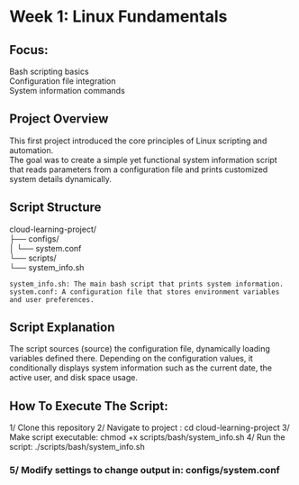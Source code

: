 # Week 1: Linux Fundamentals
## Focus:
Bash scripting basics  
Configuration file integration  
System information commands
## Project Overview
This first project introduced the core principles of Linux scripting and automation.  
The goal was to create a simple yet functional system information script that reads parameters from a configuration file and prints customized system details dynamically.
## Script Structure

cloud-learning-project/  
├── configs/  
│ └── system.conf  
└── scripts/  
    └── system_info.sh  
  
    system_info.sh: The main bash script that prints system information.  
    system.conf: A configuration file that stores environment variables and user preferences.
## Script Explanation
The script sources (source) the configuration file, dynamically loading variables defined there.
Depending on the configuration values, it conditionally displays system information such as the current date, the active user, and disk space usage.

## How To Execute The Script:
1/ Clone this repository
 2/ Navigate to project : cd cloud-learning-project 
 3/ Make script executable: chmod +x scripts/bash/system_info.sh
 4/ Run the script: ./scripts/bash/system_info.sh
### 5/ Modify settings to change output in: configs/system.conf
